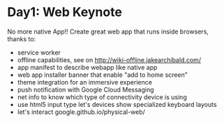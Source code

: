 # Day1: Web Keynote

No more native App!! Create great web app that runs inside browsers, thanks to:
* service worker
* offline capabilities, see on http://wiki-offline.jakearchibald.com/
* app manifest to describe webapp like native app
* web app installer banner that enable "add to home screen"
* theme integration for an immersive experience
* push notification with Google Cloud Messaging
* net info to know which type of connectivity device is using
* use html5 input type let's devices show specialized keyboard layouts
* let's interact google.github.io/physical-web/

